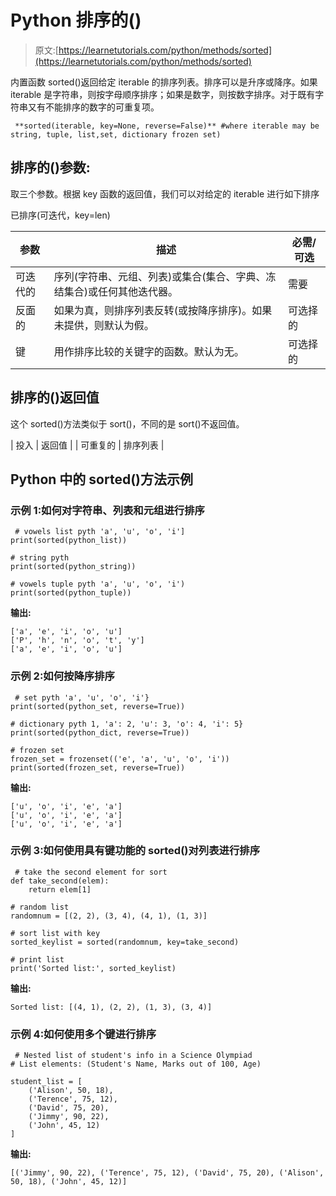 # Python 排序的()

> 原文:[https://learnetutorials.com/python/methods/sorted](https://learnetutorials.com/python/methods/sorted)

内置函数 sorted()返回给定 iterable 的排序列表。排序可以是升序或降序。如果 iterable 是字符串，则按字母顺序排序；如果是数字，则按数字排序。对于既有字符串又有不能排序的数字的可重复项。

```
 **sorted(iterable, key=None, reverse=False)** #where iterable may be string, tuple, list,set, dictionary frozen set) 

```

## 排序的()参数:

取三个参数。根据 key 函数的返回值，我们可以对给定的 iterable 进行如下排序

已排序(可迭代，key=len)

| 参数 | 描述 | 必需/可选 |
| --- | --- | --- |
| 可迭代的 | 序列(字符串、元组、列表)或集合(集合、字典、冻结集合)或任何其他迭代器。 | 需要 |
| 反面的 | 如果为真，则排序列表反转(或按降序排序)。如果未提供，则默认为假。 | 可选择的 |
| 键 | 用作排序比较的关键字的函数。默认为无。 | 可选择的 |

## 排序的()返回值

这个 sorted()方法类似于 sort()，不同的是 sort()不返回值。

| 投入 | 返回值 |
| 可重复的 | 排序列表 |

## Python 中的 sorted()方法示例

### 示例 1:如何对字符串、列表和元组进行排序

```
 # vowels list pyth 'a', 'u', 'o', 'i']
print(sorted(python_list))

# string pyth
print(sorted(python_string))

# vowels tuple pyth 'a', 'u', 'o', 'i')
print(sorted(python_tuple)) 

```

**输出:**

```
['a', 'e', 'i', 'o', 'u']
['P', 'h', 'n', 'o', 't', 'y']
['a', 'e', 'i', 'o', 'u']
```

### 示例 2:如何按降序排序

```
 # set pyth 'a', 'u', 'o', 'i'}
print(sorted(python_set, reverse=True))

# dictionary pyth 1, 'a': 2, 'u': 3, 'o': 4, 'i': 5}
print(sorted(python_dict, reverse=True))

# frozen set
frozen_set = frozenset(('e', 'a', 'u', 'o', 'i'))
print(sorted(frozen_set, reverse=True)) 

```

**输出:**

```
['u', 'o', 'i', 'e', 'a']
['u', 'o', 'i', 'e', 'a']
['u', 'o', 'i', 'e', 'a'] 
```

### 示例 3:如何使用具有键功能的 sorted()对列表进行排序

```
 # take the second element for sort
def take_second(elem):
    return elem[1]

# random list
randomnum = [(2, 2), (3, 4), (4, 1), (1, 3)]

# sort list with key
sorted_keylist = sorted(randomnum, key=take_second)

# print list
print('Sorted list:', sorted_keylist) 

```

**输出:**

```
Sorted list: [(4, 1), (2, 2), (1, 3), (3, 4)] 
```

### 示例 4:如何使用多个键进行排序

```
 # Nested list of student's info in a Science Olympiad
# List elements: (Student's Name, Marks out of 100, Age)

student_list = [
    ('Alison', 50, 18),
    ('Terence', 75, 12),
    ('David', 75, 20),
    ('Jimmy', 90, 22),
    ('John', 45, 12)
] 

```

**输出:**

```
[('Jimmy', 90, 22), ('Terence', 75, 12), ('David', 75, 20), ('Alison', 50, 18), ('John', 45, 12)] 
```